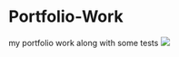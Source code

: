 # Portfolio-Work
my portfolio work along with some tests
<img src="https://www.google.com/search?q=cat&safe=strict&source=lnms&tbm=isch&sa=X&ved=0ahUKEwi1k_K7_tLLAhXLqx4KHfoGB7EQ_AUIBygB&biw=1920&bih=1031#imgrc=YnIY4vrFvOk9vM%3A">
